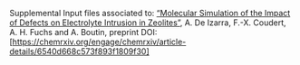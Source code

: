 
Supplemental Input files associated to: [“Molecular Simulation of the Impact of Defects on Electrolyte Intrusion in Zeolites”](LINK), A. De Izarra, F.-X. Coudert, A. H. Fuchs and A. Boutin, preprint DOI: [https://chemrxiv.org/engage/chemrxiv/article-details/6540d668c573f893f1809f30]



